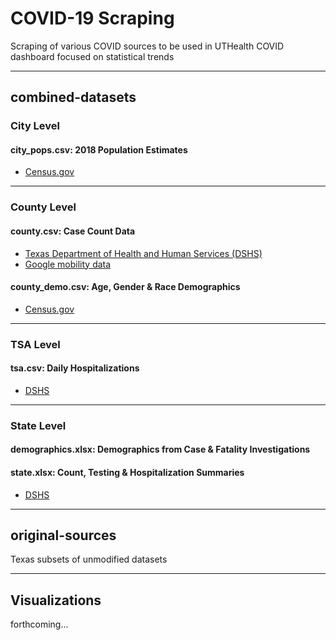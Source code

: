 # COVID-19 Scraping


Scraping of various COVID sources to be used in UTHealth COVID dashboard focused on statistical trends

---

## combined-datasets

### City Level

#### city_pops.csv: 2018 Population Estimates

- [Census.gov](https://www.census.gov/data/tables/time-series/demo/popest/2010s-total-cities-and-towns.html)

----

### County Level

#### county.csv: Case Count Data

- [Texas Department of Health and Human Services (DSHS)](https://www.dshs.state.tx.us/coronavirus)
- [Google mobility data](https://www.google.com/covid19/mobility/)

#### county_demo.csv: Age, Gender & Race Demographics

- [Census.gov](https://www.census.gov/data/tables/time-series/demo/popest/2010s-counties-detail.html)

---

### TSA Level

#### tsa.csv: Daily Hospitalizations

- [DSHS](https://www.dshs.state.tx.us/coronavirus)

---

### State Level

#### demographics.xlsx: Demographics from Case & Fatality Investigations

#### state.xlsx: Count, Testing & Hospitalization Summaries

- [DSHS](https://www.dshs.state.tx.us/coronavirus)


---

## original-sources

Texas subsets of unmodified datasets

---

## Visualizations 
forthcoming...